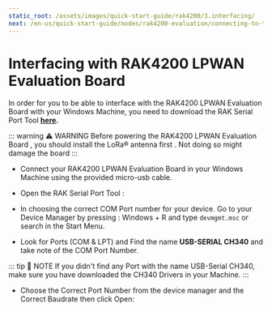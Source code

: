 ```yaml
---
static_root: /assets/images/quick-start-guide/rak4200/3.interfacing/
next: /en-us/quick-start-guide/nodes/rak4200-evaluation/connecting-to-ttn/
---
```


# Interfacing with RAK4200 LPWAN Evaluation Board

In order for you to be able to interface with the RAK4200 LPWAN Evaluation Board with your Windows Machine, you need to download the RAK Serial Port Tool **[here](https://downloads.rakwireless.com/en/LoRa/Tools/RAK_SERIAL_PORT_TOOL_V1.2.1.zip).**

::: warning ⚠️ WARNING
Before powering the RAK4200 LPWAN Evaluation Board , you should install the LoRa® antenna first . Not doing so might damage the board
:::

- Connect your RAK4200 LPWAN Evaluation Board in your Windows Machine using the provided micro-usb cable.
  <rk-img
    :src="`${$frontmatter.static_root}/kq51hnmw5xoquykfd1dw.png`"
    width="70%"
    figure-number="1"
    caption="RAK4200 LPWAN Evaluation Board to Laptop Connection"
  />

- Open the RAK Serial Port Tool :
  <rk-img
    :src="`${$frontmatter.static_root}/gnm0smmpj2hiaaxv65m2.png`"
    width="100%"
    figure-number="2"
    caption="RAK Serial Port Tool"
  />

- In choosing the correct COM Port number for your device. Go to your Device Manager by pressing : Windows + R and type `devmgmt.msc` or search in the Start Menu.

<rk-img
  :src="`${$frontmatter.static_root}/cj2yhkexwphkmkscqoxb.png`"
  width="100%"
  figure-number="3"
  caption="Device Manager"
/>

- Look for Ports (COM & LPT) and Find the name **USB-SERIAL CH340** and take note of the COM Port Number.

::: tip 📝 NOTE
If you didn't find any Port with the name USB-Serial CH340, make sure you have downloaded the CH340 Drivers in your Machine.
:::

- Choose the Correct Port Number from the device manager and the Correct Baudrate then click Open:

<rk-img
  :src="`${$frontmatter.static_root}/gqq1izhoofyqj6ecrgaa.png`"
  width="100%"
  figure-number="4"
  caption="Correct Port Number and Correct Baud rate"
/>
